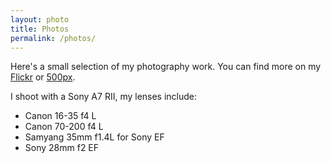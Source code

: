 ```yaml
---
layout: photo
title: Photos
permalink: /photos/
---
```


Here's a small selection of my photography work. You can find more on my [Flickr](https://www.flickr.com/photos/emo_nemo) or [500px](https://500px.com/blu3ness).

I shoot with a Sony A7 RII, my lenses include:

- Canon 16-35 f4 L
- Canon 70-200 f4 L
- Samyang 35mm f1.4L for Sony EF
- Sony 28mm f2 EF